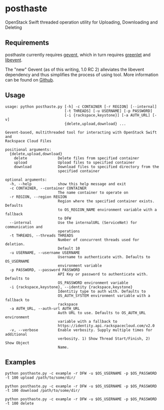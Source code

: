 # posthaste

OpenStack Swift threaded operation utility for Uploading, Downloading and Deleting

## Requirements

posthaste currently requires [gevent](http://www.gevent.org/), which in turn requires [greenlet](https://pypi.python.org/pypi/greenlet) and [libevent](http://libevent.org/). 

The "new" Gevent (as of this writing, 1.0 RC 2) alleviates the libevent dependency and thus simplifies the process of using tool.  More information can be found on [Github](https://github.com/surfly/gevent#installing-from-github).

## Usage

    usage: python posthaste.py [-h] -c CONTAINER [-r REGION] [--internal]
                               [-t THREADS] [-u USERNAME] [-p PASSWORD]
                               [-i {rackspace,keystone}] [-a AUTH_URL] [-v]
                               {delete,upload,download} ...
    
    Gevent-based, multithreaded tool for interacting with OpenStack Swift and
    Rackspace Cloud Files
    
    positional arguments:
      {delete,upload,download}
        delete              Delete files from specified container
        upload              Upload files to specified container
        download            Download files to specified directory from the
                            specified container
    
    optional arguments:
      -h, --help            show this help message and exit
      -c CONTAINER, --container CONTAINER
                            The name container to operate on
      -r REGION, --region REGION
                            Region where the specified container exists. Defaults
                            to OS_REGION_NAME environment variable with a fallback
                            to DFW
      --internal            Use the internalURL (ServiceNet) for communication and
                            operations
      -t THREADS, --threads THREADS
                            Number of concurrent threads used for deletion.
                            Default 10
      -u USERNAME, --username USERNAME
                            Username to authenticate with. Defaults to OS_USERNAME
                            environment variable
      -p PASSWORD, --password PASSWORD
                            API Key or password to authenticate with. Defaults to
                            OS_PASSWORD environment variable
      -i {rackspace,keystone}, --identity {rackspace,keystone}
                            Identitiy type to auth with. Defaults to
                            OS_AUTH_SYSTEM environment variable with a fallback to
                            rackspace
      -a AUTH_URL, --auth-url AUTH_URL
                            Auth URL to use. Defaults to OS_AUTH_URL environment
                            variable with a fallback to
                            https://identity.api.rackspacecloud.com/v2.0
      -v, --verbose         Enable verbosity. Supply multiple times for additional
                            verbosity. 1) Show Thread Start/Finish, 2) Show Object
                            Name.

## Examples

```shell
python posthaste.py -c example -r DFW -u $OS_USERNAME -p $OS_PASSWORD -t 100 upload /path/to/some/dir/
```

```shell
python posthaste.py -c example -r DFW -u $OS_USERNAME -p $OS_PASSWORD -t 100 download /path/to/some/dir/
```

```shell
python posthaste.py -c example -r DFW -u $OS_USERNAME -p $OS_PASSWORD -t 100 delete
```
